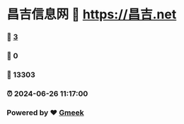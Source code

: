 # 昌吉信息网 :link: https://昌吉.net 
### :page_facing_up: [3](https://昌吉.net/tag.html) 
### :speech_balloon: 0 
### :hibiscus: 13303 
### :alarm_clock: 2024-06-26 11:17:00 
### Powered by :heart: [Gmeek](https://github.com/Meekdai/Gmeek)
